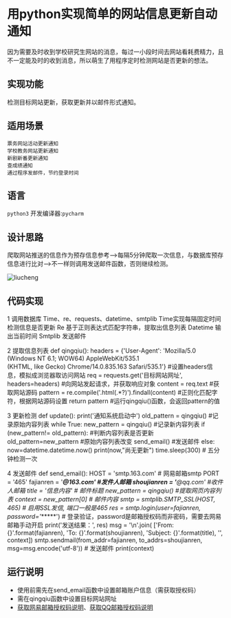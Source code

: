用python实现简单的网站信息更新自动通知
==== 
因为需要及时收到学校研究生网站的消息，每过一小段时间去网站看耗费精力，且不一定能及时的收到消息，所以萌生了用程序定时检测网站是否更新的想法。

实现功能
------- 
检测目标网站更新，获取更新并以邮件形式通知。

适用场景
-------
    票务网站活动更新通知
    学校教务网站更新通知
    新剧新番更新通知
    查成绩通知
    通过程序发邮件，节约登录时间
    
语言
-------
`python3` 开发编译器:`pycharm`

设计思路
-------
爬取网站推送的信息作为预存信息参考-->每隔5分钟爬取一次信息，与数据库预存信息进行比对-->不一样则调用发送邮件函数，否则继续检测。

![liucheng](https://github.com/zhongy1026/-/blob/master/images/liucheng.png)

代码实现
-------
1 调用数据库 
Time、re、requests、datetime、smtplib
Time实现每隔固定时间检测信息是否更新
Re 基于正则表达式匹配字符串，提取出信息列表
Datetime 输出当前时间
Smtplib 发送邮件

2 提取信息列表
                def qingqiu():
                    headers = {'User-Agent': 'Mozilla/5.0 (Windows NT 6.1; WOW64) AppleWebKit/535.1 \
                            (KHTML, like Gecko) Chrome/14.0.835.163 Safari/535.1'}     #设置headers信息，模拟成浏览器取访问网站
                    req = requests.get('目标网站网址', headers=headers)   #向网站发起请求，并获取响应对象
                    content = req.text   #获取网站源码
                    pattern = re.compile('.html(.*?)</a>').findall(content)  #正则化匹配字符，根据网站源码设置
                    return pattern  #运行qingqiu()函数，会返回pattern的值

3 更新检测
        def update():
            print('通知系统启动中')
            old_pattern = qingqiu()  #记录原始内容列表
            while True:
                new_pattern = qingqiu()  #记录新内容列表
                if (new_pattern!= old_pattern):  #判断内容列表是否更新
                    old_pattern=new_pattern    #原始内容列表改变
                    send_email()   #发送邮件
                else:
                    now=datetime.datetime.now()
                    print(now,"尚无更新")
                time.sleep(300) # 五分钟检测一次

4 发送邮件
        def send_email():
            HOST = 'smtp.163.com'   # 网易邮箱smtp
            PORT = '465'
            fajianren = '*****@163.com' #发件人邮箱
            shoujianren = '******@qq.com'   #收件人邮箱
            title = '信息内容'     # 邮件标题
            new_pattern = qingqiu()  #提取网页内容列表
            context = new_pattern[0]  # 邮件内容
            smtp = smtplib.SMTP_SSL(HOST, 465)  # 启用SSL发信, 端口一般是465
            res = smtp.login(user=fajianren, password='******') # 登录验证，password是邮箱授权码而非密码，需要去网易邮箱手动开启
            print('发送结果：', res)
            msg = '\n'.join(
                ['From: {}'.format(fajianren), 'To: {}'.format(shoujianren), 'Subject: {}'.format(title), '', context])
            smtp.sendmail(from_addr=fajianren, to_addrs=shoujianren, msg=msg.encode('utf-8')) # 发送邮件
            print(context)

运行说明
---
* 使用前需先在send_email函数中设置邮箱账户信息（需获取授权码）
* 需在qingqiu函数中设置目标网站网址
* [获取网易邮箱授权码说明](http://help.mail.163.com/faqDetail.do?code=d7a5dc8471cd0c0e8b4b8f4f8e49998b374173cfe9171305fa1ce630d7f67ac2cda80145a1742516)、[获取QQ邮箱授权码说明](https://service.mail.qq.com/cgi-bin/help?subtype=1&&id=28&&no=1001256)
